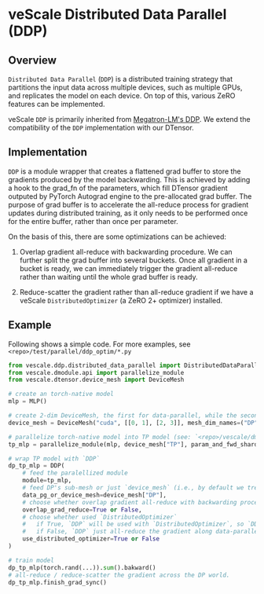 # veScale Distributed Data Parallel (DDP)

## Overview

`Distributed Data Parallel` (`DDP`) is a distributed training strategy that partitions the input data across multiple devices, such as multiple GPUs, and replicates the model on each device. On top of this, various ZeRO features can be implemented.

veScale `DDP` is primarily inherited from [Megatron-LM's DDP](https://github.com/NVIDIA/Megatron-LM/blob/main/megatron/core/distributed/distributed_data_parallel.py). We extend the compatibility of the `DDP` implementation with our DTensor.

## Implementation

`DDP` is a module wrapper that creates a flattened grad buffer to store the gradients produced by the model backwarding. This is achieved by adding a hook to the grad_fn of the parameters, which fill DTensor gradient outputed by PyTorch Autograd engine to the pre-allocated grad buffer. The purpose of grad buffer is to accelerate the all-reduce process for gradient updates during distributed training, as it only needs to be performed once for the entire buffer, rather than once per parameter.

On the basis of this, there are some optimizations can be achieved:

1. Overlap gradient all-reduce with backwarding procedure. We can further split the grad buffer into several buckets. Once all gradient in a bucket is ready, we can immediately trigger the gradient all-reduce rather than waiting until the whole grad buffer is ready.

2. Reduce-scatter the gradient rather than all-reduce gradient if we have a veScale `DistributedOptimizer` (a ZeRO 2+ optimizer) installed.

## Example

Following shows a simple code. For more examples, see `<repo>/test/parallel/ddp_optim/*.py`

```python
from vescale.ddp.distributed_data_parallel import DistributedDataParallel as DDP
from vescale.dmodule.api import parallelize_module
from vescale.dtensor.device_mesh import DeviceMesh

# create an torch-native model
mlp = MLP()

# create 2-dim DeviceMesh, the first for data-parallel, while the second for tensor-parallel.
device_mesh = DeviceMesh("cuda", [[0, 1], [2, 3]], mesh_dim_names=("DP", "TP"))

# parallelize torch-native model into TP model (see: `<repo>/vescale/dmodule/README.md`)
tp_mlp = parallelize_module(mlp, device_mesh["TP"], param_and_fwd_sharding_plan)

# wrap TP model with `DDP`
dp_tp_mlp = DDP(
    # feed the paralellized module
    module=tp_mlp,
    # feed DP's sub-mesh or just `device_mesh` (i.e., by default we treat the first dim of devicemesh as data-parallelism).
    data_pg_or_device_mesh=device_mesh["DP"], 
    # choose whether overlap gradient all-reduce with backwarding procedure for speeding up
    overlap_grad_reduce=True or False,
    # choose whether used `DistributedOptimizer`
    #   if True, `DDP` will be used with `DistributedOptimizer`, so `DDP` reduce-scatter the gradient along data-parallel ranks.
    #   if False, `DDP` just all-reduce the gradient along data-parallel ranks.
    use_distributed_optimizer=True or False
)

# train model
dp_tp_mlp(torch.rand(...)).sum().bakward()
# all-reduce / reduce-scatter the gradient across the DP world.
dp_tp_mlp.finish_grad_sync()
```
